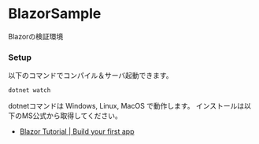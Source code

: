 
# BlazorSample

Blazorの検証環境

### Setup

以下のコマンドでコンパイル＆サーバ起動できます。

```
dotnet watch
```

dotnetコマンドは Windows, Linux, MacOS で動作します。
インストールは以下のMS公式から取得してください。

- [Blazor Tutorial \| Build your first app](https://dotnet.microsoft.com/ja-jp/learn/aspnet/blazor-tutorial/install)
